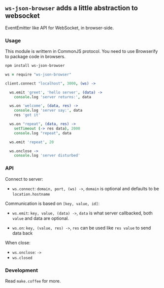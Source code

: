 
`ws-json-browser` adds a little abstraction to websocket
------

EventEmitter like API for WebSocket, in browser-side.

### Usage

This module is writtern in CommonJS protocol.
You need to use Browserify to package code in browsers.

```bash
npm install ws-json-browser
```

```coffee
ws = require "ws-json-browser"

client.connect "localhost", 3000, (ws) ->

  ws.emit 'greet', 'hello server', (data) ->
    console.log 'server returns:', data

  ws.on 'welcome', (data, res) ->
    console.log 'server say:', data
    res 'got it'

  ws.on "repeat", (data, res) ->
    setTimeout (-> res data), 2000
    console.log "repeat", data

  ws.emit 'repeat', 20

  ws.onclose ->
    console.log 'server disturbed'
```

### API

Connect to server:

* `ws.connect`: `domain, port, (ws) ->`,
`domain` is optional and defaults to be `location.hostname`

Communication is based on `[key, value, id]`:

* `ws.emit`: `key, value, (data) ->`,
`data` is what server callbacked,
both `value` and data are optional.

* `ws.on`: `key, (value, res) ->`,
`res` can be used like `res value` to send data back

When close:

* `ws.onclose`: `->`
* `ws.closed`

### Development

Read `make.coffee` for more.